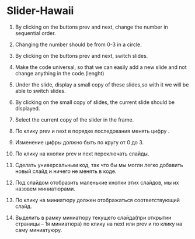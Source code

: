 # Slider-Hawaii
1. By clicking on the buttons prev and next, change the number in sequential order.

2. Changing the number should be from 0-3 in a circle.

3. By clicking on the buttons prev and next, switch slides.

4. Make the code universal, so that we can easily add a new slide and not change anything in the code.(lenght)

5. Under the slide, display a small copy of these slides,so with it we will be able to switch slides.

6. By clicking on the small copy of slides, the current slide should be displayed.

7. Select the current copy of the slider in the frame.

1. По клику prev и next в порядке последования менять цифру .

2. Изменение цифры должно быть по кругу от 0 до 3.

3. По клику на кнопки prev и next переключать слайды.

4. Сделать универсальным код, так что бы мы могли легко добавить новый слайд и ничего не менять в коде.

5. Под слайдом отобразить маленькие кнопки этих слайдов, мы их назовем миниатюрами.

6. По клику на миниатюру должен отображаться соответствующий слайд.

7. Выделить в рамку миниатюру текущего слайда(при открытии страницы – 1я миниатюра) по клику на next или prev и по клику на саму миниатуюру.
